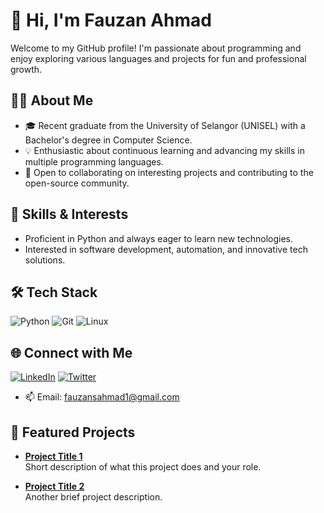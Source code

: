# 👋 Hi, I'm Fauzan Ahmad

Welcome to my GitHub profile! I'm passionate about programming and enjoy exploring various languages and projects for fun and professional growth.

## 👨‍💻 About Me
- 🎓 Recent graduate from the University of Selangor (UNISEL) with a Bachelor's degree in Computer Science.
- 💡 Enthusiastic about continuous learning and advancing my skills in multiple programming languages.
- 🤝 Open to collaborating on interesting projects and contributing to the open-source community.

## 🚀 Skills & Interests
- Proficient in Python and always eager to learn new technologies.
- Interested in software development, automation, and innovative tech solutions.

## 🛠️ Tech Stack
![Python](https://img.shields.io/badge/python-3776AB?style=for-the-badge&logo=python&logoColor=white)
![Git](https://img.shields.io/badge/git-F05032?style=for-the-badge&logo=git&logoColor=white)
![Linux](https://img.shields.io/badge/linux-FCC624?style=for-the-badge&logo=linux&logoColor=black)

## 🌐 Connect with Me
[![LinkedIn](https://img.shields.io/badge/LinkedIn-0A66C2?style=flat&logo=linkedin&logoColor=white)](https://www.linkedin.com/in/your-linkedin)
[![Twitter](https://img.shields.io/badge/Twitter-1DA1F2?style=flat&logo=twitter&logoColor=white)](https://twitter.com/your-twitter)
- 📫 Email: fauzansahmad1@gmail.com

## 📂 Featured Projects

- [**Project Title 1**](https://github.com/FauzanXDeveloper/YourProject1)  
  Short description of what this project does and your role.

- [**Project Title 2**](https://github.com/FauzanXDeveloper/YourProject2)  
  Another brief project description.

<!---
FauzanXDeveloper/FauzanXDeveloper is a ✨ special ✨ repository because its `README.md` (this file) appears on your GitHub profile.
You can click the Preview link to take a look at your changes.
--->
